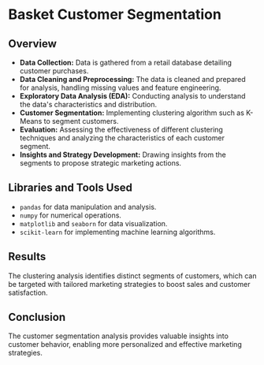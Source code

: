 # Basket Customer Segmentation

## Overview
- **Data Collection:** Data is gathered from a retail database detailing customer purchases.
- **Data Cleaning and Preprocessing:** The data is cleaned and prepared for analysis, handling missing values and feature engineering.
- **Exploratory Data Analysis (EDA):** Conducting analysis to understand the data's characteristics and distribution.
- **Customer Segmentation:** Implementing clustering algorithm such as K-Means to segment customers.
- **Evaluation:** Assessing the effectiveness of different clustering techniques and analyzing the characteristics of each customer segment.
- **Insights and Strategy Development:** Drawing insights from the segments to propose strategic marketing actions.

## Libraries and Tools Used
- `pandas` for data manipulation and analysis.
- `numpy` for numerical operations.
- `matplotlib` and `seaborn` for data visualization.
- `scikit-learn` for implementing machine learning algorithms.

## Results
The clustering analysis identifies distinct segments of customers, which can be targeted with tailored marketing strategies to boost sales and customer satisfaction.

## Conclusion
The customer segmentation analysis provides valuable insights into customer behavior, enabling more personalized and effective marketing strategies.
